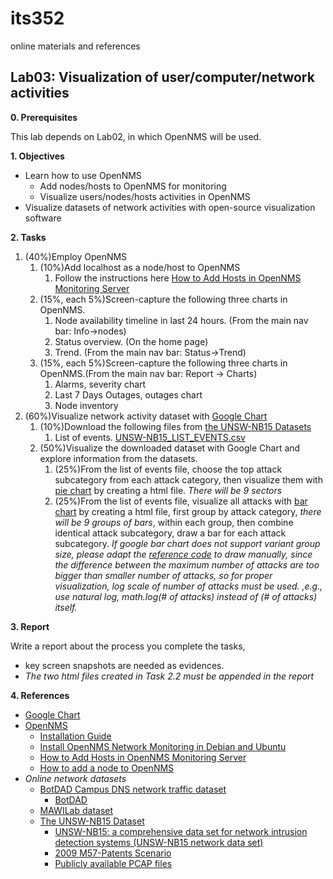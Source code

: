 # its352
online materials and references


## Lab03: Visualization of user/computer/network activities
**0. Prerequisites**

This lab depends on Lab02, in which OpenNMS will be used.


**1. Objectives**

* Learn how to use OpenNMS
  * Add nodes/hosts to OpenNMS for monitoring
  * Visualize users/nodes/hosts activities in OpenNMS
* Visualize datasets of network activities with open-source visualization software


**2. Tasks**

1. (40%)Employ OpenNMS
   1. (10%)Add localhost as a node/host to OpenNMS
      1. Follow the instructions here [How to Add Hosts in OpenNMS Monitoring Server](https://www.tecmint.com/add-hosts-in-opennms-monitoring/)
   2. (15%, each 5%)Screen-capture the following three charts in OpenNMS.
      1. Node availability timeline in last 24 hours. (From the main nav bar: Info->nodes)
      2. Status overview. (On the home page)
      3. Trend. (From the main nav bar: Status->Trend)
   3. (15%, each 5%)Screen-capture the following three charts in OpenNMS.(From the main nav bar: Report -> Charts)
      1. Alarms, severity chart
      2. Last 7 Days Outages, outages chart
      3. Node inventory
2. (60%)Visualize network activity dataset with [Google Chart](https://developers.google.com/chart)
   1. (10%)Download the following files from [the UNSW-NB15 Datasets](https://www.unsw.adfa.edu.au/unsw-canberra-cyber/cybersecurity/ADFA-NB15-Datasets/)
      1. List of events. [UNSW-NB15_LIST_EVENTS.csv](https://www.unsw.adfa.edu.au/unsw-canberra-cyber/cybersecurity/ADFA-NB15-Datasets/UNSW-NB15_LIST_EVENTS.csv)
   2. (50%)Visualize the downloaded dataset with Google Chart and explore information from the datasets.
      1. (25%)From the list of events file, choose the top attack subcategory from each attack category, then visualize them with [pie chart](https://developers.google.com/chart/interactive/docs/gallery/piechart) by creating a html file. _There will be 9 sectors_
      2. (25%)From the list of events file, visualize all attacks with [bar chart](https://developers.google.com/chart/interactive/docs/gallery/barchart) by creating a html file, first group by attack category, *there will be 9 groups of bars*, within each group, then combine identical attack subcategory, draw a bar for each attack subcategory. *If google bar chart does not support variant group size, please adapt the [reference code](./code/barchart.htm) to draw manually, since the difference between the maximum number of attacks are too bigger than smaller number of attacks, so for proper visualization, log scale of number of attacks must be used. ,e.g., use natural log,  math.log(# of attacks) instead of (# of attacks) itself.*

**3. Report**

Write a report about the process you complete the tasks, 
* key screen snapshots are needed as evidences.
* *The two html files created in Task 2.2 must be appended in the report*


**4. References**
* [Google Chart](https://developers.google.com/chart)
* [OpenNMS](https://en.wikipedia.org/wiki/OpenNMS)
  * [Installation Guide](https://docs.opennms.org/opennms/releases/latest/guide-install/guide-install.html)
  * [Install OpenNMS Network Monitoring in Debian and Ubuntu](https://www.tecmint.com/install-opennms-in-debian-and-ubuntu/)  
  * [How to Add Hosts in OpenNMS Monitoring Server](https://www.tecmint.com/add-hosts-in-opennms-monitoring/)
  * [How to add a node to OpenNMS](https://www.techrepublic.com/article/how-to-add-a-node-to-opennms/)
* _Online network datasets_
  * [BotDAD Campus DNS network traffic dataset](https://data.mendeley.com/datasets/zh3wnddzxy/2)
    * [BotDAD](https://github.com/mannirulz/BotDAD)
  * [MAWILab dataset](http://www.fukuda-lab.org/mawilab/index.html)
  * [The UNSW-NB15 Dataset](https://www.unsw.adfa.edu.au/unsw-canberra-cyber/cybersecurity/ADFA-NB15-Datasets/)
    * [UNSW-NB15: a comprehensive data set for network intrusion detection systems (UNSW-NB15 network data set)](https://ieeexplore.ieee.org/document/7348942)
    * [2009 M57-Patents Scenario](https://digitalcorpora.org/corpora/scenarios/m57-patents-scenario)
    * [Publicly available PCAP files](https://www.netresec.com/index.ashx?page=PcapFiles)